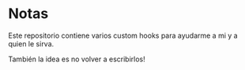 # Notas

Este repositorio contiene varios custom hooks para ayudarme a mi y a quien le sirva.

También la idea es no volver a escribirlos!